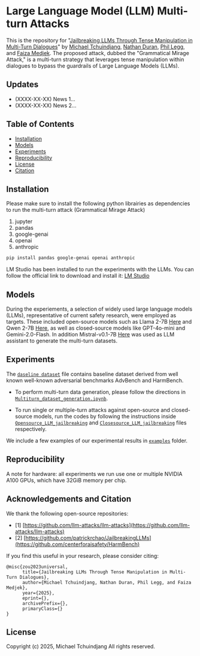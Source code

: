 
# Large Language Model (LLM) Multi-turn Attacks

This is the repository for "[Jailbreaking LLMs Through Tense Manipulation
 in Multi-Turn Dialogues](<Insert Link Here>)" by [Michael Tchuindjang](<Insert Link Here>), [Nathan Duran](<Insert Link Here>), [Phil Legg](<Insert Link Here>), and [Faiza Medjek](<Insert Link Here>). The proposed attack, dubbed the "Grammatical Mirage Attack," is a multi-turn strategy that leverages tense manipulation within dialogues to bypass the guardrails of Large Language Models (LLMs).



## Updates
- (XXXX-XX-XX) News 1...
- (XXXX-XX-XX) News 2...


## Table of Contents

- [Installation](#installation)
- [Models](#models)
- [Experiments](#experiments)
- [Reproducibility](#reproducibility)
- [License](#license)
- [Citation](#citation)

## Installation

Please make sure to install the following python librairies as dependencies to run the multi-turn attack (Grammatical Mirage Attack)

1. jupyter
2. pandas
3. google-genai
4. openai
5. anthropic

```bash
pip install pandas google-genai openai anthropic
```

LM Studio has been installed to run the experiments with the LLMs. You can follow the official link to download and install it: [LM Studio](https://lmstudio.ai/)


## Models

During the experiements, a selection of widely used large language models (LLMs), representative of current safety research, were employed as targets. These included open-source models such as Llama 2-7B [Here](https://huggingface.co/TheBloke/Llama-2-7B-Chat-GGUF) and Qwen 2-7B [Here](https://huggingface.co/Qwen/Qwen2-7B-Instruct-GGUF), as well as closed-source models like GPT-4o-mini and Gemini-2.0-Flash. In addition Mistral-v0.1-7B [Here](https://huggingface.co/TheBloke/Mistral-7B-Instruct-v0.1-GGUF) was used as LLM assistant to generate the multi-turn datasets.

## Experiments 

The [`daseline dataset`](Baseline_Dataset_Advbench_HarmBench.csv) file contains baseline dataset derived from well known well-known
 adversarial benchmarks AdvBench and HarmBench.

 - To perform multi-turn data generation, please follow the directions in [`Multiturn_dataset_generation.ipynb`](Multiturn_dataset_generation.ipynb).

 - To run single or multiple-turn attacks against open-source and closed-source models, run the codes by following the instructions inside [`Opensource_LLM_jailbreaking`](Opensource_LLM_jailbreaking) and  [`Closesource_LLM_jailbreaking`](Closesource_LLM_jailbreaking) files respectively.

We include a few examples of our experimental results in [`examples`](examples) folder.

## Reproducibility

A note for hardware: all experiments we run use one or multiple NVIDIA A100 GPUs, which have 32GiB memory per chip. 

## Acknowledgements and Citation

We thank the following open-source repositories:
- [1] [https://github.com/llm-attacks/llm-attacks](https://github.com/llm-attacks/llm-attacks)
- [2] [https://github.com/patrickrchao/JailbreakingLLMs](https://github.com/centerforaisafety/HarmBench)

If you find this useful in your research, please consider citing:

```
@misc{zou2023universal,
      title={Jailbreaking LLMs Through Tense Manipulation in Multi-Turn Dialogues}, 
      author={Michael Tchuindjang, Nathan Duran, Phil Legg, and Faiza Medjek},
      year={2025},
      eprint={},
      archivePrefix={},
      primaryClass={}
}
```

## License
Copyright (c) 2025, Michael Tchuindjang 
All rights reserved.
